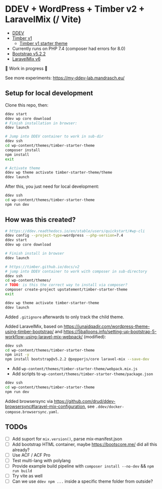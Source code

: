 # DDEV + WordPress + Timber v2 + LaravelMix (/ Vite)

- [DDEV](https://ddev.readthedocs.io/en/latest/)
- [Timber v1](https://upstatement.com/timber/)
    - [Timber v1 starter theme](https://github.com/timber/starter-theme)
- Currently runs on PHP 7.4 (composer had errors for 8.0)
- [Bootstrap v5.2.2](https://getbootstrap.com/docs/5.2/getting-started/introduction/)
- [LaravelMix v6](https://laravel-mix.com/docs/6.0/installation)

🚧 Work in progress 🚧

See more experiments: https://my-ddev-lab.mandrasch.eu/

## Setup for local development

Clone this repo, then:

```bash
ddev start
ddev wp core download
# Finish installation in browser:
ddev launch

# Jump into DDEV container to work in sub-dir
ddev ssh
cd wp-content/themes/timber-starter-theme
composer install
npm install
exit

# Activate theme
ddev wp theme activate timber-starter-theme/theme
ddev launch
```

After this, you just need for local development:

```bash
ddev ssh
cd wp-content/themes/timber-starter-theme
npm run dev
```

## How was this created?

```bash
# https://ddev.readthedocs.io/en/stable/users/quickstart/#wp-cli
ddev config --project-type=wordpress --php-version=7.4
ddev start
ddev wp core download

# Finish install in browser
ddev launch

# https://timber.github.io/docs/v2
# jump into DDEV container to work with composer in sub-directory
ddev ssh
cd wp-content/themes/
# TODO: is this the correct way to install via composer?
composer create-project upstatement/timber-starter-theme
exit

ddev wp theme activate timber-starter-theme
ddev launch
```

Added `.gitignore` afterwards to only track the child theme.

Added LaravelMix, based on https://junaidqadir.com/wordpress-theme-using-timber-bootstrap/ and https://5balloons.info/setting-up-bootstrap-5-workflow-using-laravel-mix-webpack/ (modified):

```bash
ddev ssh
cd wp-content/themes/timber-starter-theme
npm init -y
npm install bootstrap@v5.2.2 @popperjs/core laravel-mix --save-dev
```

- Add `wp-content/themes/timber-starter-theme/webpack.mix.js`
- Add scripts to `wp-content/themes/timber-starter-theme/package.json`

```bash
ddev ssh
cd wp-content/themes/timber-starter-theme
npm run dev
```

Added browsersync via https://github.com/drud/ddev-browsersync#laravel-mix-configuration, see `.ddev/docker-compose.browsersync.yaml`.

## TODOs

- [ ] Add suport for `mix.version()`, parse mix-manifest.json
- [ ] Add bootstrap HTML container, maybe https://bootscore.me/ did all this already?
- [ ] Use ACF / ACF Pro
- [ ] Test multi-lang with polylang
- [ ] Provide example build pipeline with `composer install --no-dev` && `npm run build`
- [ ] Try vite as well
- [ ] Can we use `ddev npm ...` inside a specific theme folder from outside?
